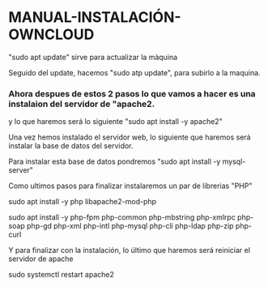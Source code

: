# MANUAL-INSTALACIÓN-OWNCLOUD

 "sudo apt update"  sirve para actualizar la màquina

 Seguido del update, hacemos "sudo atp update", para subirlo a la maquina.

### Ahora despues de estos 2 pasos lo que vamos a hacer es una instalaion del servidor de "apache2.

y lo que haremos será lo siguiente "sudo apt install -y apache2"

Una vez hemos instalado el servidor web, lo siguiente que haremos será instalar la base de datos del servidor.

Para instalar esta base de datos pondremos "sudo apt install -y mysql-server"

Como ultimos pasos para finalizar instalaremos un par de librerias "PHP"

sudo apt install -y php libapache2-mod-php

sudo apt install -y php-fpm php-common php-mbstring php-xmlrpc php-soap php-gd php-xml php-intl php-mysql php-cli php-ldap php-zip php-curl

Y para finalizar con la instalación, lo último que haremos será reiniciar el servidor de apache

sudo systemctl restart apache2
